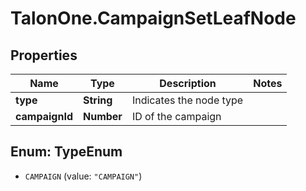 # TalonOne.CampaignSetLeafNode

## Properties

Name | Type | Description | Notes
------------ | ------------- | ------------- | -------------
**type** | **String** | Indicates the node type | 
**campaignId** | **Number** | ID of the campaign | 



## Enum: TypeEnum


* `CAMPAIGN` (value: `"CAMPAIGN"`)




